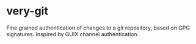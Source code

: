 # very-git
Fine grained authentication of changes to a git repository, based on GPG signatures. Inspired by GUIX channel authentication.
